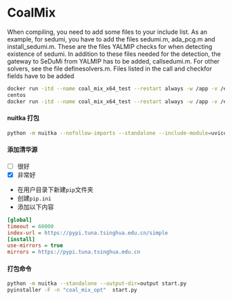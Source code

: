 # CoalMix

When compiling, you need to add some files to your include list. As an example, 
for sedumi, you have to add the files sedumi.m, ada_pcg.m and install_sedumi.m. 
These are the files YALMIP checks for when detecting existence of sedumi. 
In addition to these files needed for the detection, the gateway to SeDuMi 
from YALMIP has to be added, callsedumi.m. For other solvers, see the file definesolvers.m. 
Files listed in the call and checkfor fields have to be added

```bash
docker run -itd --name coal_mix_x64_test --restart always -w /app -v /etc/localtime:/etc/localtime -v /etc/timezone:/etc/timezone -p 5053:8000 cvxpy-x64:v2.0 uvicorn main:app --host 0.0.0.0 --port 8000
centos
docker run -itd --name coal_mix_x64_test --restart always -w /app -v /etc/localtime:/etc/localtime -v /etc/timezone/timezone:/etc/timezone/timezone -p 5053:8000 cvxpy-x64:v2.0 uvicorn main:app --host 0.0.0.0 --port 8000
```

#### nuitka 打包
```bash
python -m nuitka --nofollow-imports --standalone --include-module=uvicorn --jobs=4 --include-module=fastapi --include-module=main --output-dir=output --onefile  main
```


#### 添加清华源
- [ ] 很好
- [x] 非常好
- 在用户目录下新建`pip`文件夹
- 创建`pip.ini`
- 添加以下内容
```ini
[global]
timeout = 60000
index-url = https://pypi.tuna.tsinghua.edu.cn/simple
[install]
use-mirrors = true
mirrors = https://pypi.tuna.tsinghua.edu.cn
```

#### 打包命令
```bash
python -m nuitka --standalone --output-dir=output start.py
pyinstaller -F -n "coal_mix_opt"  start.py
```